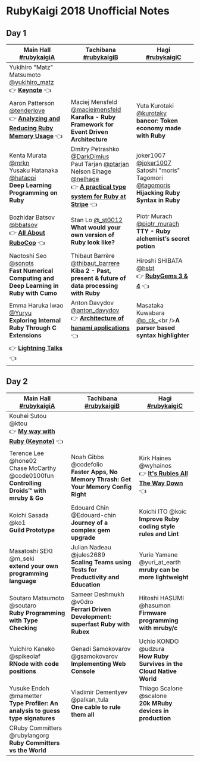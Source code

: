 # RubyKaigi 2018 Unofficial Notes

## Day 1

| Main Hall<br />[#rubykaigiA](https://twitter.com/hashtag/RubyKaigiA) | Tachibana<br />[#rubykaigiB](https://twitter.com/hashtag/RubyKaigiB) | Hagi<br />[#rubykaigiC](https://twitter.com/hashtag/RubyKaigiC) |
| ------------------------------------------------------------ | ------------------------------------------------------------ | ------------------------------------------------------------ |
| Yukihiro "Matz" Matsumoto [@yukihiro_matz](https://twitter.com/yukihiro_matz)<br />👉 **[Keynote](day-1#matz---keynote)** 👈 |                                                              |                                                              |
| Aaron Patterson [@tenderlove](https://twitter.com/tenderlove)<br />👉 **[Analyzing and Reducing Ruby Memory Usage](day-1#aaron-patterson---analyzing-and-reducing-ruby-memory-usage)** 👈 | Maciej Mensfeld [@maciejmensfeld](https://twitter.com/maciejmensfeld)<br />**Karafka - Ruby Framework for Event Driven Architecture** | Yuta Kurotaki [@kurotaky](https://twitter.com/kurotaky)<br />**bancor: Token economy made with Ruby** |
| Kenta Murata [@mrkn](https://twitter.com/mrkn)<br />Yusaku Hatanaka [@hatappi](https://twitter.com/hatappi)<br />**Deep Learning Programming on Ruby** | Dmitry Petrashko [@DarkDimius](https://twitter.com/darkdimius)<br />Paul Tarjan [@ptarjan](https://twitter.com/ptarjan)<br />Nelson Elhage [@nelhage](https://twitter.com/nelhage)<br />👉 **[A practical type system for Ruby at Stripe](day-1#a-practical-type-system-for-ruby-at-stripe)** 👈 | joker1007 [@joker1007](https://twitter.com/joker1007)<br />Satoshi "moris" Tagomori [@tagomoris](https://twitter.com/tagomoris)<br />**Hijacking Ruby Syntax in Ruby** |
| Bozhidar Batsov [@bbatsov](https://twitter.com/bbatsov)<br />👉 **[All About RuboCop](day-1#bozhidar-batsov---all-about-rubocop)** 👈 | Stan Lo [@_st0012](https://twitter.com/_st0012)<br />**What would your own version of Ruby look like?** | Piotr Murach [@piotr_murach](https://twitter.com/piotr_murach)<br />**TTY - Ruby alchemist’s secret potion** |
| Naotoshi Seo [@sonots](https://twitter.com/sonots)<br />**Fast Numerical Computing and Deep Learning in Ruby with Cumo** | Thibaut Barrère [@thibaut_barrere](https://twitter.com/thibaut_barrere)<br />**Kiba 2 - Past, present & future of data processing with Ruby** | Hiroshi SHIBATA [@hsbt](https://twitter.com/hsbt)<br />👉 **[RubyGems 3 & 4](day-1#shibata-hiroshi---rubygems-3--4)** 👈 |
| Emma Haruka Iwao [@Yuryu](https://twitter.com/Yuryu)<br />**Exploring Internal Ruby Through C Extensions** | Anton Davydov [@anton_davydov](https://twitter.com/anton_davydov)<br />👉 **[Architecture of hanami applications](day-1#anton-davydov---architecture-of-hanami-applications)** 👈 | Masataka Kuwabara [@p_ck_](https://twitter.com/p_ck_)<br />**A parser based syntax highlighter** |
| 👉 **[Lightning Talks](day-1#lightning-talks)** 👈   |                                                              |                                                              |

## Day 2

 

| Main Hall<br />[#rubykaigiA](https://twitter.com/hashtag/RubyKaigiA) | Tachibana<br />[#rubykaigiB](https://twitter.com/hashtag/RubyKaigiB) | Hagi<br />[#rubykaigiC](https://twitter.com/hashtag/RubyKaigiC) |
| ------------------------------------------------------------ | ------------------------------------------------------------ | ------------------------------------------------------------ |
| Kouhei Sutou @ktou<br />👉 **[My way with Ruby (Keynote)](day-2#kouhei-sutou---my-way-with-ruby-keynote)** 👈 |                                                              |                                                              |
| Terence Lee @hone02<br />Chase McCarthy @code0100fun<br />**Controlling Droids™ with mruby & Go** | Noah Gibbs @codefolio<br />**Faster Apps, No Memory Thrash: Get Your Memory Config Right** | Kirk Haines @wyhaines<br />👉 **[It's Rubies All The Way Down](day-2#kirk-haines---its-rubies-all-the-way-down)** 👈 |
| Koichi Sasada @ko1<br />**Guild Prototype**                  | Edouard Chin @Edouard-chin<br />**Journey of a complex gem upgrade** | Koichi ITO @koic<br />**Improve Ruby coding style rules and Lint** |
| Masatoshi SEKI @m_seki<br />**extend your own programming language** | Julian Nadeau @jules2689<br />**Scaling Teams using Tests for Productivity and Education** | Yurie Yamane @yuri_at_earth<br />**mruby can be more lightweight** |
| Soutaro Matsumoto @soutaro<br />**Ruby Programming with Type Checking** | Sameer Deshmukh @v0dro<br />**Ferrari Driven Development: superfast Ruby with Rubex** | Hitoshi HASUMI @hasumon<br />**Firmware programming with mruby/c** |
| Yuichiro Kaneko @spikeolaf<br />**RNode with code positions** | Genadi Samokovarov @gsamokovarov<br />**Implementing Web Console** | Uchio KONDO @udzura<br />**How Ruby Survives in the Cloud Native World** |
| Yusuke Endoh @mametter<br />**Type Profiler: An analysis to guess type signatures** | Vladimir Dementyev @palkan_tula<br />**One cable to rule them all** | Thiago Scalone @scalone<br />**20k MRuby devices in production** |
| CRuby Committers @rubylangorg<br />**Ruby Committers vs the World** |                                                              |                                                              |